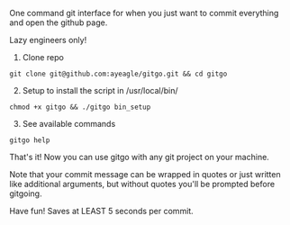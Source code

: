 One command git interface for when you just want to commit everything and open the github page.

Lazy engineers only!

1. Clone repo
```shell
git clone git@github.com:ayeagle/gitgo.git && cd gitgo
```

2. Setup to install the script in /usr/local/bin/
```shell
chmod +x gitgo && ./gitgo bin_setup
```

3. See available commands
```shell
gitgo help
```

That's it! Now you can use gitgo with any git project on your machine.

Note that your commit message can be wrapped in quotes or just written like additional arguments, but without quotes you'll be prompted before gitgoing.

Have fun! Saves at LEAST 5 seconds per commit.
